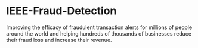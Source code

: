 # IEEE-Fraud-Detection
Improving the efficacy of fraudulent transaction alerts for millions of people around the world and helping hundreds of thousands of businesses reduce their fraud loss and increase their revenue.
